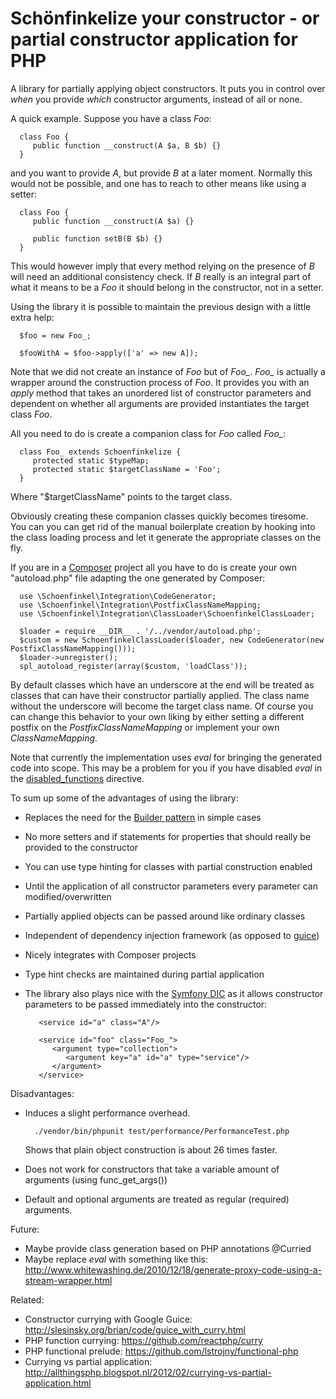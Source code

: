 # Schönfinkelize your constructor - or partial constructor application for PHP

A library for partially applying object constructors. It puts you in control
over *when* you provide *which* constructor arguments, instead of all or none.

A quick example. Suppose you have a class *Foo*:


      class Foo {
         public function __construct(A $a, B $b) {}
      }


and you want to provide *A*, but provide *B* at a later moment. Normally this would not 
be possible, and one has to reach to other means like using a setter:

      class Foo {
         public function __construct(A $a) {}

         public function setB(B $b) {}
      }

This would however imply that every method relying on the presence of *B* will
need an additional consistency check. If *B* really is an integral part of what
it means to be a *Foo* it should belong in the constructor, not in a setter.

Using the library it is possible to maintain the previous design with a little
extra help:

      $foo = new Foo_;

      $fooWithA = $foo->apply(['a' => new A]);


Note that we did not create an instance of *Foo* but of *Foo_*. 
*Foo_* is actually a wrapper around the construction process of *Foo*. It
provides you with an *apply* method that takes an unordered list of 
constructor parameters and dependent on whether all arguments are provided 
instantiates the target class *Foo*. 

All you need to do is create a companion class for *Foo* called *Foo_*: 

      class Foo_ extends Schoenfinkelize {
         protected static $typeMap;
         protected static $targetClassName = 'Foo';
      }

Where "$targetClassName" points to the target class.

Obviously creating these companion classes quickly becomes tiresome. You can
you can get rid of the manual boilerplate creation by hooking into the class loading
process and let it generate the appropriate classes on the fly.

If you are in a [Composer](http://getcomposer.org/) project all you have to do 
is create your own "autoload.php" file adapting the one generated by Composer:

      use \Schoenfinkel\Integration\CodeGenerator;
      use \Schoenfinkel\Integration\PostfixClassNameMapping;
      use \Schoenfinkel\Integration\ClassLoader\SchoenfinkelClassLoader;

      $loader = require __DIR__ . '/../vendor/autoload.php';
      $custom = new SchoenfinkelClassLoader($loader, new CodeGenerator(new PostfixClassNameMapping()));
      $loader->unregister();
      spl_autoload_register(array($custom, 'loadClass'));

By default classes which have an underscore at the end will be treated
as classes that can have their constructor partially applied. The class
name without the underscore will become the target class name. Of course you
can change this behavior to your own liking by either setting a different
postfix on the *PostfixClassNameMapping* or implement your own *ClassNameMapping*.

Note that currently the implementation uses *eval* for bringing the generated code into scope. 
This may be a problem for you if you have disabled *eval* in the [disabled_functions](http://php.net/manual/en/ini.core.php#ini.disable-functions) directive.

To sum up some of the advantages of using the library:

- Replaces the need for the [Builder pattern](http://en.wikipedia.org/wiki/Builder_pattern) in simple cases
- No more setters and if statements for properties that should really be provided to the constructor
- You can use type hinting for classes with partial construction enabled
- Until the application of all constructor parameters every parameter can modified/overwritten
- Partially applied objects can be passed around like ordinary classes
- Independent of dependency injection framework (as opposed to [guice](http://slesinsky.org/brian/code/guice_with_curry.html))
- Nicely integrates with Composer projects
- Type hint checks are maintained during partial application
- The library also plays nice with the [Symfony DIC](http://symfony.com/blog/symfony-components-the-dependency-injection-container)
  as it allows constructor parameters to be passed immediately into the constructor:

         <service id="a" class="A"/>

         <service id="foo" class="Foo_">
            <argument type="collection">
               <argument key="a" id="a" type="service"/>
            </argument>
         </service>

Disadvantages:

- Induces a slight performance overhead. 

        ./vendor/bin/phpunit test/performance/PerformanceTest.php

  Shows that plain object construction is about 26 times faster.
- Does not work for constructors that take a variable amount of arguments (using func_get_args())
- Default and optional arguments are treated as regular (required) arguments. 

Future:

- Maybe provide class generation based on PHP annotations @Curried
- Maybe replace *eval* with something like this: http://www.whitewashing.de/2010/12/18/generate-proxy-code-using-a-stream-wrapper.html 

Related:

- Constructor currying with Google Guice: http://slesinsky.org/brian/code/guice_with_curry.html
- PHP function currying: https://github.com/reactphp/curry
- PHP functional prelude: https://github.com/lstrojny/functional-php
- Currying vs partial application: http://allthingsphp.blogspot.nl/2012/02/currying-vs-partial-application.html